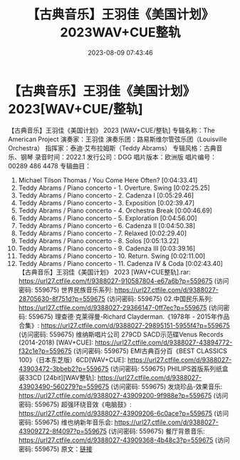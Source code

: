 ﻿---
title: 【古典音乐】王羽佳《美国计划》2023WAV+CUE整轨
date: 2023-08-09 07:43:46
categories: 古典音乐、新世纪、纯音雅乐
tags: 纯音雅乐
---
# 【古典音乐】王羽佳《美国计划》2023[WAV+CUE/整轨]

【古典音乐】王羽佳《美国计划》 2023 [WAV+CUE/整轨]
专辑名称：The American Project
演奏家：王羽佳
演奏乐团：路易斯维尔管弦乐团（Louisville Orchestra）
指挥家：泰迪·艾布拉姆斯（Teddy Abrams）
专辑风格：古典音乐、钢琴
录音时间：2022.1
发行公司：DGG
唱片版本：欧洲版
唱片编号：00289 486 4478
专辑曲目：
01. Michael Tilson Thomas / You Come Here Often?
[0:04:33.41]
02. Teddy Abrams / Piano concerto - 1. Overture. Swing
[0:02:25.25]
03. Teddy Abrams / Piano concerto - 2. Cadenza I
[0:05:29.46]
04. Teddy Abrams / Piano concerto - 3. Exposition
[0:02:39.47]
05. Teddy Abrams / Piano concerto - 4. Orchestra Break
[0:00:46.69]
06. Teddy Abrams / Piano concerto - 5. Exploration
[0:04:56.00]
07. Teddy Abrams / Piano concerto - 6. Cadenza II
[0:04:50.38]
08. Teddy Abrams / Piano concerto - 7. Relaxed [0:02:29.40]
09. Teddy Abrams / Piano concerto - 8. Solos [0:05:13.22]
10. Teddy Abrams / Piano concerto - 9. Cadenza III
[0:03:39.16]
11. Teddy Abrams / Piano concerto - 10. Return. Swing
[0:02:11.00]
12. Teddy Abrams / Piano concerto - 11. Cadenza IV & Coda
[0:02:43.40]
【古典音乐】王羽佳《美国计划》 2023 [WAV+CUE整轨].rar: https://url27.ctfile.com/f/9388027-910587804-e67a6b?p=559675
(访问密码: 559675)
世界民族音乐系列: https://url27.ctfile.com/d/9388027-28705630-8f751d?p=559675
(访问密码: 559675)
02.中国民乐系列: https://url27.ctfile.com/d/9388027-29366147-0ff7ec?p=559675
(访问密码: 559675)
理查德·克莱得曼-Richard Clayderman.《1978年 - 2015年作品合集》: https://url27.ctfile.com/d/9388027-29895151-5955f4?p=559675
(访问密码: 559675)
维纳斯唱片公司 279CD SACD示范碟Venus Records (2014-2018) [WAV+CUE]:
https://url27.ctfile.com/d/9388027-43894772-f32c1e?p=559675
(访问密码: 559675)
EMI古典百分百《BEST CLASSICS 100》（日本东芝版）6CD[WAV+CUE]: https://url27.ctfile.com/d/9388027-43903472-3bbeb2?p=559675
(访问密码: 559675)
PHILIPS首版系列纸盒装33CD [24bit][WAV整轨]: https://url27.ctfile.com/d/9388027-43903490-560279?p=559675
(访问密码: 559675)
发烧珍品-效果音乐: https://url27.ctfile.com/d/9388027-43909200-9f988e?p=559675
(访问密码: 559675)
超强环绕音效《电脑鼓》: https://url27.ctfile.com/d/9388027-43909206-6c0ace?p=559675
(访问密码: 559675)
维也纳新年音乐会: https://url27.ctfile.com/d/9388027-43909272-8f4097?p=559675
(访问密码: 559675)
餐厅背景音乐: https://url27.ctfile.com/d/9388027-43909368-4b48c3?p=559675
(访问密码: 559675)
原文：[链接](https://blog.sina.com.cn/s/blog_1647c7e760103130g.html)